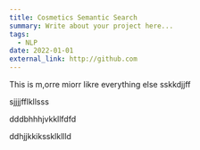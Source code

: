 ```yaml
---
title: Cosmetics Semantic Search
summary: Write about your project here...
tags:
  - NLP
date: 2022-01-01
external_link: http://github.com
---
```


This is m,orre miorr likre everything else
sskkdjjff

sjjjjfflkllsss


dddbhhhjvkkllfdfd


ddhjjkkikssklkllld